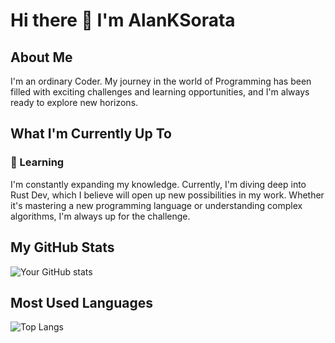 # Hi there 👋 I'm AlanKSorata

## About Me
I'm an ordinary Coder. My journey in the world of Programming has been filled with exciting challenges and learning opportunities, and I'm always ready to explore new horizons.

## What I'm Currently Up To

### 🌱 Learning
I'm constantly expanding my knowledge. Currently, I'm diving deep into Rust Dev, which I believe will open up new possibilities in my work. Whether it's mastering a new programming language or understanding complex algorithms, I'm always up for the challenge.

## My GitHub Stats
![Your GitHub stats](https://github-readme-stats.vercel.app/api?username=AlanKSorata&show_icons=true&theme=radical)

## Most Used Languages
![Top Langs](https://github-readme-stats.vercel.app/api/top-langs/?username=AlanKSorata&layout=compact&theme=radical)
